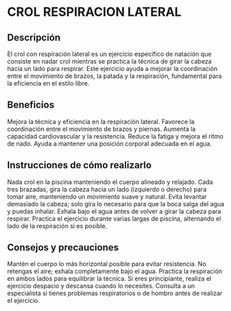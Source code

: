 # CROL RESPIRACION LATERAL

## Descripción

El crol con respiración lateral es un ejercicio específico de natación que consiste en nadar crol mientras se practica la técnica de girar la cabeza hacia un lado para respirar. Este ejercicio ayuda a mejorar la coordinación entre el movimiento de brazos, la patada y la respiración, fundamental para la eficiencia en el estilo libre.

## Beneficios

Mejora la técnica y eficiencia en la respiración lateral.
Favorece la coordinación entre el movimiento de brazos y piernas.
Aumenta la capacidad cardiovascular y la resistencia.
Reduce la fatiga y mejora el ritmo de nado.
Ayuda a mantener una posición corporal adecuada en el agua.

## Instrucciones de cómo realizarlo

Nada crol en la piscina manteniendo el cuerpo alineado y relajado.
Cada tres brazadas, gira la cabeza hacia un lado (izquierdo o derecho) para tomar aire, manteniendo un movimiento suave y natural.
Evita levantar demasiado la cabeza; solo gira lo necesario para que la boca salga del agua y puedas inhalar.
Exhala bajo el agua antes de volver a girar la cabeza para respirar.
Practica el ejercicio durante varias largas de piscina, alternando el lado de la respiración si es posible.

## Consejos y precauciones

Mantén el cuerpo lo más horizontal posible para evitar resistencia.
No retengas el aire; exhala completamente bajo el agua.
Practica la respiración en ambos lados para equilibrar la técnica.
Si eres principiante, realiza el ejercicio despacio y descansa cuando lo necesites.
Consulta a un especialista si tienes problemas respiratorios o de hombro antes de realizar el ejercicio.